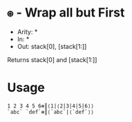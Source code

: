 # `⊛` - Wrap all but First

- Arity: *
- In: *
- Out: stack[0], [stack[1:]]

Returns stack[0] and [stack[1:]]

# Usage
```
1 2 3 4 5 6⊛║⟨1|⟨2|3|4|5|6⟩⟩
`abc` `def`⊛║⟨`abc`|⟨`def`⟩⟩
```

